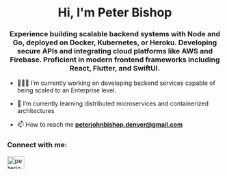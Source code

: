 <h1 align="center">Hi, I'm Peter Bishop</h1>
<h3 align="center">Experience building scalable backend systems with Node and Go, deployed on Docker, Kubernetes, or Heroku. Developing secure APIs and integrating cloud platforms like AWS and Firebase. Proficient in modern frontend frameworks including React, Flutter, and SwiftUI.</h3>

- 🧑🏻‍💻 I’m currently working on developing backend services capable of being scaled to an Enterprise level.

- 🌱 I’m currently learning distributed microservices and containerized architectures

- 📫 How to reach me **peterjohnbishop.denver@gmail.com**

<h3 align="left">Connect with me:</h3>
<p align="left">
<a href="https://linkedin.com/in/peterjohnbishop" target="blank"><img align="center" src="https://raw.githubusercontent.com/rahuldkjain/github-profile-readme-generator/master/src/images/icons/Social/linked-in-alt.svg" alt="peterjohnbishop" height="30" width="40" /></a>
</p>

